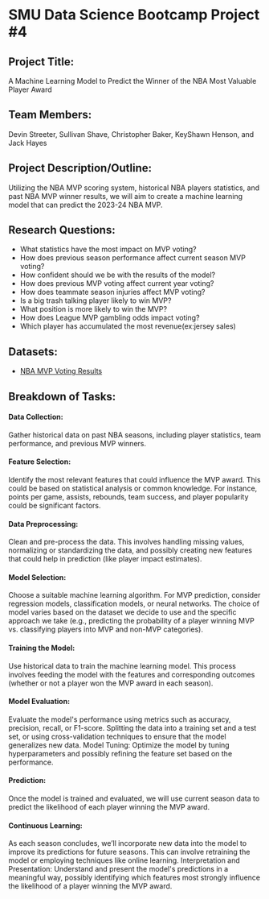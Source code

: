 # SMU Data Science Bootcamp Project #4

## Project Title:
A Machine Learning Model to Predict the Winner of the NBA Most Valuable Player Award

## Team Members:
Devin Streeter, Sullivan Shave, Christopher Baker, KeyShawn Henson, and Jack Hayes

## Project Description/Outline:
Utilizing the NBA MVP scoring system, historical NBA players statistics, and past NBA MVP winner results, we will aim to create a machine learning model that can predict the 2023-24 NBA MVP.

## Research Questions:
- What statistics have the most impact on MVP voting?
- How does previous season performance affect current season MVP voting?
- How confident should we be with the results of the model? 
- How does previous MVP voting affect current year voting?
- How does teammate season injuries affect MVP voting?
- Is a big trash talking player likely to win MVP?
- What position is more likely to win the MVP?
- How does League MVP gambling odds impact voting?
- Which player has accumulated the most revenue(ex:jersey sales)

## Datasets:
- [NBA MVP Voting Results](https://www.kaggle.com/justinas/nba-mvp-voting-results-from-19802019)

## Breakdown of Tasks:

#### Data Collection:
Gather historical data on past NBA seasons, including player statistics, team performance, and previous MVP winners.

#### Feature Selection:
Identify the most relevant features that could influence the MVP award. This could be based on statistical analysis or common knowledge. For instance, points per game, assists, rebounds, team success, and player popularity could be significant factors.

#### Data Preprocessing:
Clean and pre-process the data. This involves handling missing values, normalizing or standardizing the data, and possibly creating new features that could help in prediction (like player impact estimates).

#### Model Selection:
Choose a suitable machine learning algorithm. For MVP prediction, consider regression models, classification models, or neural networks. The choice of model varies based on the dataset we decide to use and the specific approach we take (e.g., predicting the probability of a player winning MVP vs. classifying players into MVP and non-MVP categories).

#### Training the Model:
Use historical data to train the machine learning model. This process involves feeding the model with the features and corresponding outcomes (whether or not a player won the MVP award in each season).

#### Model Evaluation:
Evaluate the model's performance using metrics such as accuracy, precision, recall, or F1-score. Splitting the data into a training set and a test set, or using cross-validation techniques to ensure that the model generalizes new data.
Model Tuning: Optimize the model by tuning hyperparameters and possibly refining the feature set based on the performance.

#### Prediction:
Once the model is trained and evaluated, we will use current season data to predict the likelihood of each player winning the MVP award.

#### Continuous Learning:
As each season concludes, we’ll incorporate new data into the model to improve its predictions for future seasons. This can involve retraining the model or employing techniques like online learning.
Interpretation and Presentation: Understand and present the model's predictions in a meaningful way, possibly identifying which features most strongly influence the likelihood of a player winning the MVP award.